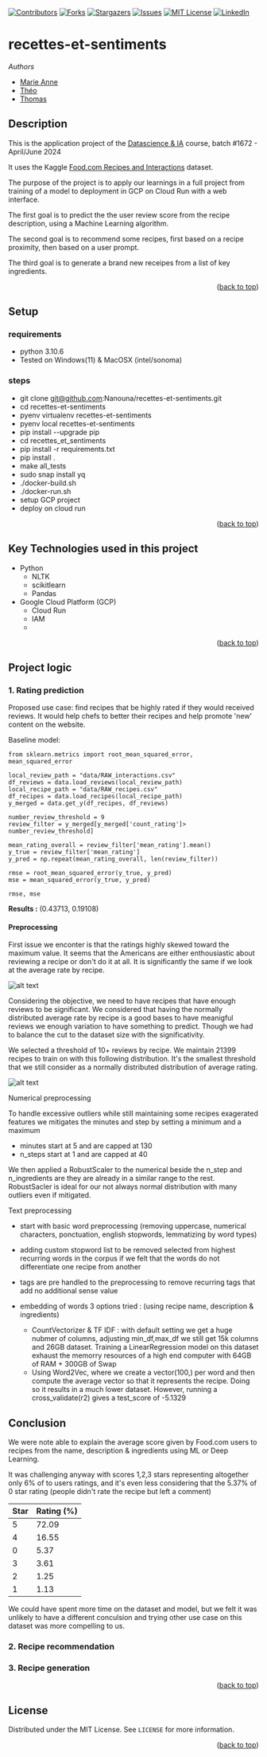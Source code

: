 <!-- PROJECT SHIELDS -->
<!--
*** I'm using markdown "reference style" links for readability.
*** Reference links are enclosed in brackets [ ] instead of parentheses ( ).
*** See the bottom of this document for the declaration of the reference variables
*** for contributors-url, forks-url, etc. This is an optional, concise syntax you may use.
*** https://www.markdownguide.org/basic-syntax/#reference-style-links
-->
[![Contributors][contributors-shield]][contributors-url]
[![Forks][forks-shield]][forks-url]
[![Stargazers][stars-shield]][stars-url]
[![Issues][issues-shield]][issues-url]
[![MIT License][license-shield]][license-url]
[![LinkedIn][linkedin-shield]][linkedin-url]


# recettes-et-sentiments

_Authors_
 - [Marie Anne](https://github.com/Nanouna)
 - [Théo](https://github.com/theorosen12)
 - [Thomas](https://github.com/mansonthomas-wagon)

## Description

This is the application project of the [Datascience & IA](https://www.lewagon.com/fr/remote/data-science-course) course, batch #1672 - April/June 2024

It uses the Kaggle [Food.com Recipes and Interactions](https://www.kaggle.com/datasets/shuyangli94/food-com-recipes-and-user-interactions) dataset.

The purpose of the project is to apply our learnings in a full project from training of a model to deployment in GCP on Cloud Run with a web interface.

The first goal is to predict the the user review score from the recipe description, using a Machine Learning algorithm.

The second goal is to recommend some recipes, first based on a recipe proximity, then based on a user prompt.

The third goal is to generate a brand new receipes from a list of key ingredients.
<p align="right">(<a href="#readme-top">back to top</a>)</p>

## Setup

### requirements

 - python 3.10.6
 - Tested on Windows(11) & MacOSX (intel/sonoma)

 ### steps

- git clone git@github.com:Nanouna/recettes-et-sentiments.git
- cd recettes-et-sentiments
- pyenv virtualenv recettes-et-sentiments
- pyenv local recettes-et-sentiments
- pip install --upgrade pip
- cd recettes_et_sentiments
- pip install -r requirements.txt
- pip install .
- make all_tests
- sudo snap install yq
- ./docker-build.sh
- ./docker-run.sh
- setup GCP project
- deploy on cloud run

<p align="right">(<a href="#readme-top">back to top</a>)</p>

## Key Technologies used in this project

- Python
  - NLTK
  - scikitlearn
  - Pandas
- Google Cloud Platform (GCP)
  - Cloud Run
  - IAM
  -

<p align="right">(<a href="#readme-top">back to top</a>)</p>

## Project logic

### 1. Rating prediction

Proposed use case: find recipes that be highly rated if they would received reviews. It would help chefs to better their recipes and help promote 'new' content on the website.

Baseline model:

```
from sklearn.metrics import root_mean_squared_error, mean_squared_error

local_review_path = "data/RAW_interactions.csv"
df_reviews = data.load_reviews(local_review_path)
local_recipe_path = "data/RAW_recipes.csv"
df_recipes = data.load_recipes(local_recipe_path)
y_merged = data.get_y(df_recipes, df_reviews)

number_review_threshold = 9
review_filter = y_merged[y_merged['count_rating']> number_review_threshold]

mean_rating_overall = review_filter['mean_rating'].mean()
y_true = review_filter['mean_rating']
y_pred = np.repeat(mean_rating_overall, len(review_filter))

rmse = root_mean_squared_error(y_true, y_pred)
mse = mean_squared_error(y_true, y_pred)

rmse, mse
```


__Results :__ (0.43713, 0.19108)

#### Preprocessing

First issue we enconter is that the ratings highly skewed toward the maximum value. It seems that the Americans are either enthousiastic about reviewing a recipe or don't do it at all. It is significantly the same if we look at the average rate by recipe.

![alt text](readme_images/image-1.png)

Considering the objective, we need to have recipes that have enough reviews to be significant. We considered that having the normally distributed average rate by recipe is a good bases to have meanigful reviews we enough variation to have something to predict. Though we had to balance the cut to the dataset size with the significativity.

We selected a threshold of 10+ reviews by recipe.
We maintain 21399 recipes to train on with this following distribution. It's the smallest threshold that we still consider as a normally distributed distribution of average rating.

![alt text](readme_images/image.png)

Numerical preprocessing

To handle excessive outliers while still maintaining some recipes exagerated features we mitigates the minutes and step by setting a minimum and a maximum
- minutes start at 5 and are capped at 130
- n_steps start at 1 and are capped at 40

We then applied a RobustScaler to the numerical beside the n_step and n_ingredients are they are already in a similar range to the rest. RobustSacler is ideal for our not always normal distribution with many outliers even if mitigated.

Text preprocessing

- start with basic word preprocessing (removing uppercase, numerical characters, ponctuation, english stopwords, lemmatizing by word types)
- adding custom stopword list to be removed selected from highest recurring words in the corpus if we felt that the words do not differentiate one recipe from another
- tags are pre handled to the preprocessing to remove recurring tags that add no additional sense value

- embedding of words 3 options tried : (using recipe name, description & ingredients)
  - CountVectorizer & TF IDF : with default setting we get a huge nubmer of columns, adjusting min_df,max_df we still get 15k columns and 26GB dataset.
    Training a LinearRegression model on this dataset exhaust the memorry resources of a high end computer with 64GB of RAM + 300GB of Swap
  - Using Word2Vec, where we create a vector(100,) per word and then compute the average vector so that it represents the recipe. Doing so it results in a much lower dataset.
    However, running a cross_validate(r2) gives a test_score of -5.1329

## Conclusion

  We were note able to explain the average score given by Food.com users to recipes from the name, description & ingredients using ML or Deep Learning.

  It was challenging anyway with scores 1,2,3 stars representing altogether only 6% of to users ratings, and it's even less considering that the 5.37% of 0 star rating (people didn't rate the recipe but left a comment)


  | Star | Rating (%) |
|------|------------|
| 5    | 72.09      |
| 4    | 16.55      |
| 0    |  5.37      |
| 3    |  3.61      |
| 2    |  1.25      |
| 1    |  1.13      |

We could have spent more time on the dataset and model, but we felt it was unlikely to have a different conculsion and trying other use case on this dataset was more compelling to us.


### 2. Recipe recommendation

### 3. Recipe generation

<p align="right">(<a href="#readme-top">back to top</a>)</p>

<!-- LICENSE -->
## License

Distributed under the MIT License. See `LICENSE` for more information.

<p align="right">(<a href="#readme-top">back to top</a>)</p>


<!-- MARKDOWN LINKS & IMAGES -->
<!-- https://www.markdownguide.org/basic-syntax/#reference-style-links -->
[contributors-shield]: https://img.shields.io/github/contributors/Nanouna/recettes-et-sentiments.svg?style=for-the-badge
[contributors-url]: https://github.com/Nanouna/recettes-et-sentiments/graphs/contributors
[forks-shield]: https://img.shields.io/github/forks/Nanouna/recettes-et-sentiments.svg?style=for-the-badge
[forks-url]: https://github.com/Nanouna/recettes-et-sentiments/network/members
[stars-shield]: https://img.shields.io/github/stars/Nanouna/recettes-et-sentiments.svg?style=for-the-badge
[stars-url]: https://github.com/Nanouna/recettes-et-sentiments/stargazers
[issues-shield]: https://img.shields.io/github/issues/Nanouna/recettes-et-sentiments.svg?style=for-the-badge
[issues-url]: https://github.comNanouna/recettes-et-sentiments/issues
[license-shield]: https://img.shields.io/github/license/Nanouna/recettes-et-sentiments.svg?style=for-the-badge
[license-url]: https://github.com/Nanouna/recettes-et-sentiments/blob/master/LICENSE.txt
[linkedin-shield]: https://img.shields.io/badge/-LinkedIn-black.svg?style=for-the-badge&logo=linkedin&colorB=555
[linkedin-url]: https://linkedin.com/in/mansonthomas
